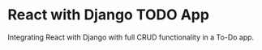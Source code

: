 # React with Django TODO App
Integrating React with Django with full CRUD functionality in a To-Do app.